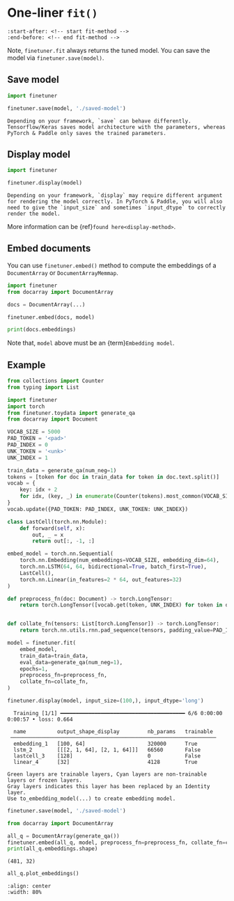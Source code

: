 # One-liner `fit()`

```{include} ../index.md
:start-after: <!-- start fit-method -->
:end-before: <!-- end fit-method -->
```

Note, `finetuner.fit` always returns the tuned model. You can save the model via `finetuner.save(model)`.

## Save model

```python
import finetuner

finetuner.save(model, './saved-model')
```

```{caution}
Depending on your framework, `save` can behave differently. Tensorflow/Keras saves model architecture with the parameters, whereas PyTorch & Paddle only saves the trained parameters.
```

## Display model

```python
import finetuner

finetuner.display(model)
```

```{caution}
Depending on your framework, `display` may require different argument for rendering the model correctly. In PyTorch & Paddle, you will also need to give the `input_size` and sometimes `input_dtype` to correctly render the model.
```

More information can be {ref}`found here<display-method>`.

## Embed documents

You can use `finetuner.embed()` method to compute the embeddings of a `DocumentArray` or `DocumentArrayMemmap`.

```python
import finetuner
from docarray import DocumentArray

docs = DocumentArray(...)

finetuner.embed(docs, model)

print(docs.embeddings)
```

Note that, `model` above must be an {term}`Embedding model`.



## Example

```python
from collections import Counter
from typing import List

import finetuner
import torch
from finetuner.toydata import generate_qa
from docarray import Document

VOCAB_SIZE = 5000
PAD_TOKEN = '<pad>'
PAD_INDEX = 0
UNK_TOKEN = '<unk>'
UNK_INDEX = 1

train_data = generate_qa(num_neg=1)
tokens = [token for doc in train_data for token in doc.text.split()]
vocab = {
    key: idx + 2
    for idx, (key, _) in enumerate(Counter(tokens).most_common(VOCAB_SIZE - 2))
}
vocab.update({PAD_TOKEN: PAD_INDEX, UNK_TOKEN: UNK_INDEX})

class LastCell(torch.nn.Module):
    def forward(self, x):
        out, _ = x
        return out[:, -1, :]

embed_model = torch.nn.Sequential(
    torch.nn.Embedding(num_embeddings=VOCAB_SIZE, embedding_dim=64),
    torch.nn.LSTM(64, 64, bidirectional=True, batch_first=True),
    LastCell(),
    torch.nn.Linear(in_features=2 * 64, out_features=32)
)

def preprocess_fn(doc: Document) -> torch.LongTensor:
    return torch.LongTensor([vocab.get(token, UNK_INDEX) for token in doc.text.split()])


def collate_fn(tensors: List[torch.LongTensor]) -> torch.LongTensor:
    return torch.nn.utils.rnn.pad_sequence(tensors, padding_value=PAD_INDEX, batch_first=True).long()

model = finetuner.fit(
    embed_model,
    train_data=train_data,
    eval_data=generate_qa(num_neg=1),
    epochs=1,
    preprocess_fn=preprocess_fn,
    collate_fn=collate_fn,
)

finetuner.display(model, input_size=(100,), input_dtype='long')
```

```console
  Training [1/1] ━━━━━━━━━━━━━━━━━━━━━━━━━━━━━━━━━━━━━━━━ 6/6 0:00:00 0:00:57 • loss: 0.664
                                                                    
  name          output_shape_display         nb_params   trainable  
 ────────────────────────────────────────────────────────────────── 
  embedding_1   [100, 64]                    320000      True       
  lstm_2        [[[2, 1, 64], [2, 1, 64]]]   66560       False      
  lastcell_3    [128]                        0           False      
  linear_4      [32]                         4128        True       
                                                                    
Green layers are trainable layers, Cyan layers are non-trainable layers or frozen layers.
Gray layers indicates this layer has been replaced by an Identity layer.
Use to_embedding_model(...) to create embedding model.
```

```python
finetuner.save(model, './saved-model')
```

```python
from docarray import DocumentArray

all_q = DocumentArray(generate_qa())
finetuner.embed(all_q, model, preprocess_fn=preprocess_fn, collate_fn=collate_fn)
print(all_q.embeddings.shape)
```

```console
(481, 32)
```

```python
all_q.plot_embeddings()
```

```{figure} embed.png
:align: center
:width: 80%
```